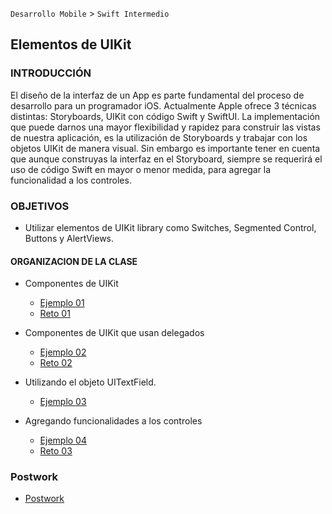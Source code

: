 `Desarrollo Mobile` > `Swift Intermedio` 

## Elementos de UIKit 

### INTRODUCCIÓN

El diseño de la interfaz de un App es parte fundamental del proceso de desarrollo para un programador iOS. Actualmente Apple ofrece 3 técnicas distintas: Storyboards, UIKit con código Swift y SwiftUI. La implementación que puede darnos una mayor flexibilidad y rapidez para construir las vistas de nuestra aplicación, es la utilización de Storyboards y trabajar con los objetos UIKit de manera visual. Sin embargo es importante tener en cuenta que aunque construyas la interfaz en el Storyboard, siempre se requerirá el uso de código Swift en mayor o menor medida, para agregar la funcionalidad a los controles.

### OBJETIVOS 

- Utilizar elementos de UIKit library como Switches, Segmented Control, Buttons y AlertViews.

#### ORGANIZACION DE LA CLASE 

- Componentes de UIKit

  - [Ejemplo 01](Ejemplo-01)
  - [Reto 01](Reto-01)
- Componentes de UIKit que usan delegados

  - [Ejemplo 02](Ejemplo-02)
  - [Reto 02](Reto-02)
- Utilizando el objeto UITextField.
  - [Ejemplo 03](Ejemplo-03)
- Agregando funcionalidades a los controles
  - [Ejemplo 04](Ejemplo-04)
  - [Reto 03](Reto-03)

### Postwork

- [Postwork](Postwork)

